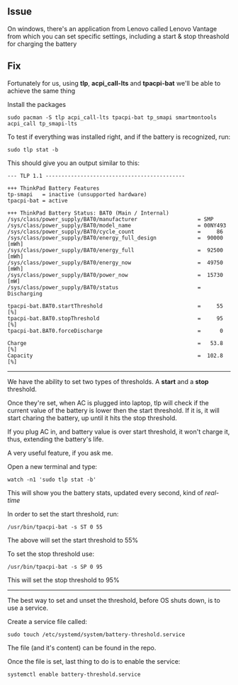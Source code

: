 ## Issue

On windows, there's an application from Lenovo called Lenovo Vantage 
from which you can set specific settings, including a start & stop 
threashold for charging the battery

## Fix

Fortunately for us, using **tlp**,  **acpi_call-lts** and **tpacpi-bat** 
we'll be able to achieve the same thing

Install the packages
```
sudo pacman -S tlp acpi_call-lts tpacpi-bat tp_smapi smartmontools acpi_call tp_smapi-lts
```

To test if everything was installed right, and if the battery is 
recognized, run:
```
sudo tlp stat -b

```
This should give you an output similar to this:


```
--- TLP 1.1 --------------------------------------------

+++ ThinkPad Battery Features
tp-smapi   = inactive (unsupported hardware)
tpacpi-bat = active

+++ ThinkPad Battery Status: BAT0 (Main / Internal)
/sys/class/power_supply/BAT0/manufacturer                   = SMP
/sys/class/power_supply/BAT0/model_name                     = 00NY493
/sys/class/power_supply/BAT0/cycle_count                    =     86
/sys/class/power_supply/BAT0/energy_full_design             =  90000 
[mWh]
/sys/class/power_supply/BAT0/energy_full                    =  92500 
[mWh]
/sys/class/power_supply/BAT0/energy_now                     =  49750 
[mWh]
/sys/class/power_supply/BAT0/power_now                      =  15730 
[mW]
/sys/class/power_supply/BAT0/status                         = 
Discharging

tpacpi-bat.BAT0.startThreshold                              =     55 [%]
tpacpi-bat.BAT0.stopThreshold                               =     95 [%]
tpacpi-bat.BAT0.forceDischarge                              =      0

Charge                                                      =   53.8 [%]
Capacity                                                    =  102.8 [%]
```

------
We have the ability to set two types of thresholds. A **start** and a 
**stop** threshold. 

Once they're set, when AC is plugged into laptop, tlp will check if the 
current value of the battery is lower then the start threshold. If it 
is, it will start charing the battery, up until it hits the stop 
threshold. 

If you plug AC in, and battery value is over start threshold, it won't 
charge it, thus, extending the battery's life.

A very useful feature, if you ask me.

Open a new terminal and type:
```
watch -n1 'sudo tlp stat -b'
```
This will show you the battery stats, updated every second, kind of 
*real-time*

In order to set the start threshold, run:
```
/usr/bin/tpacpi-bat -s ST 0 55
```
The above will set the start threshold to 55%

To set the stop threshold use:

```
/usr/bin/tpacpi-bat -s SP 0 95
```

This will set the stop threshold to 95%

------
The best way to set and unset the threshold, before OS shuts down, is to 
use a service.

Create a service file called:
```
sudo touch /etc/systemd/system/battery-threshold.service
```

The file (and it's content) can be found in the repo.

Once the file is set, last thing to do is to enable the service:

```
systemctl enable battery-threshold.service
```


